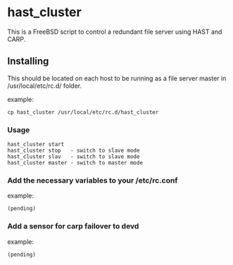 # hast_cluster

This is a FreeBSD script to control a redundant file server using HAST and CARP.

## Installing

This should be located on each host to be running as a file server master in /usr/local/etc/rc.d/ folder.

example:
```
cp hast_cluster /usr/local/etc/rc.d/hast_cluster
```

### Usage

```
hast_cluster start
hast_cluster stop	- switch to slave mode 
hast_cluster slav	- switch to slave mode
hast_cluster master	- switch to master mode
```

### Add the necessary variables to your /etc/rc.conf

example:
```
(pending)
```

### Add a sensor for carp failover to devd 

example:
```
(pending)
```

